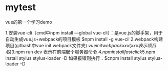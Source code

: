 # mytest
vue的第一个学习demo

1.安装vue-cli（cmd中npm install —global vue-cli）：是vue.js的脚手架，用于自动生成vue.js+webpack的项目模板
$npm install -g vue-cil
2.webpack构建项目(gitbash中vue init webpack文件夹)
$vue init webpack  xxx(xxx表示项目名)
3.$npm run dev 表示在前端起个服务器命令
4.$npm install fastclick
5.$npm install stylus stylus-loader -D
如果报错则执行：$cnpm install stylus stylus-loader -D
